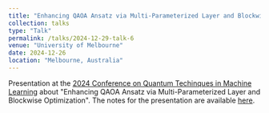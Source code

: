 ```yaml
---
title: "Enhancing QAOA Ansatz via Multi-Parameterized Layer and Blockwise Optimization"
collection: talks
type: "Talk"
permalink: /talks/2024-12-29-talk-6
venue: "University of Melbourne"
date: 2024-12-26
location: "Melbourne, Australia"
---
```


Presentation at the [2024 Conference on Quantum Techinques in Machine Learning](https://qtml2024.org/) about "Enhancing QAOA Ansatz via Multi-Parameterized Layer and Blockwise Optimization". The notes for the presentation are available [here](https://geometrino.wordpress.com/wp-content/uploads/2024/12/enhanced_qaoa_qtml_2024.pdf).
